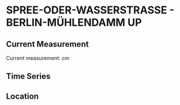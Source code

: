 # SPREE-ODER-WASSERSTRASSE - BERLIN-MÜHLENDAMM UP

## Current Measurement

Current measurement: <Value topic="rivers/pegel-online/SOW/BERLIN-MUEHLENDAMM-UP/measurementValue"/> cm

## Time Series

<TimeSeries topic="rivers/pegel-online/SOW/BERLIN-MUEHLENDAMM-UP/measurementValue" period="week" />

## Location

<WorldMap>
  <Marker lat="52.51489696089928" lon="13.408690239605303" labelTopic="rivers/pegel-online/SOW/BERLIN-MUEHLENDAMM-UP/measurementValue" />
</WorldMap>
